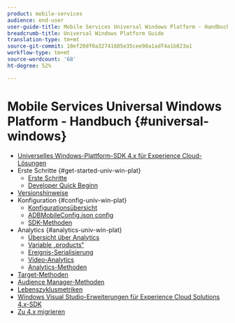 ```yaml
---
product: mobile-services
audience: end-user
user-guide-title: Mobile Services Universal Windows Platform - Handbuch
breadcrumb-title: Universal Windows Platform Guide
translation-type: tm+mt
source-git-commit: 18ef20df0a32741685e35cee98a1adf4a1b823a1
workflow-type: tm+mt
source-wordcount: '68'
ht-degree: 52%

---
```



# Mobile Services Universal Windows Platform - Handbuch {#universal-windows}

+ [Universelles Windows-Plattform-SDK 4.x für Experience Cloud-Lösungen](overview.md)
+ Erste Schritte {#get-started-univ-win-plat}
   + [Erste Schritte](c-getting-started/c-getting-started.md)
   + [Developer Quick Beginn](c-getting-started/dev-qs.md)
+ [Versionshinweise](release-notes.md)
+ Konfiguration {#config-univ-win-plat}
   + [Konfigurationsübersicht](c-configuration/c-configuration.md)
   + [ADBMobileConfig.json config](c-configuration/c.json.md)
   + [SDK-Methoden](c-configuration/methods.md)
+ Analytics {#analytics-univ-win-plat}
   + [Übersicht über Analytics](analytics/analytics.md)
   + [Variable „products“](analytics/products.md)
   + [Ereignis-Serialisierung](analytics/event-serialization.md)
   + [Video-Analytics](analytics/video-qs.md)
   + [Analytics-Methoden](analytics/analytics-methods.md)
+ [Target-Methoden](target/target-methods.md)
+ [Audience Manager-Methoden](audiencemgmt/audience-manager-methods.md)
+ [Lebenszyklusmetriken](metrics.md)
+ [Windows Visual Studio-Erweiterungen für Experience Cloud Solutions 4.x-SDK](extensions/win-vse-4x.md)
+ [Zu 4.x migrieren](migration-v3.md)
